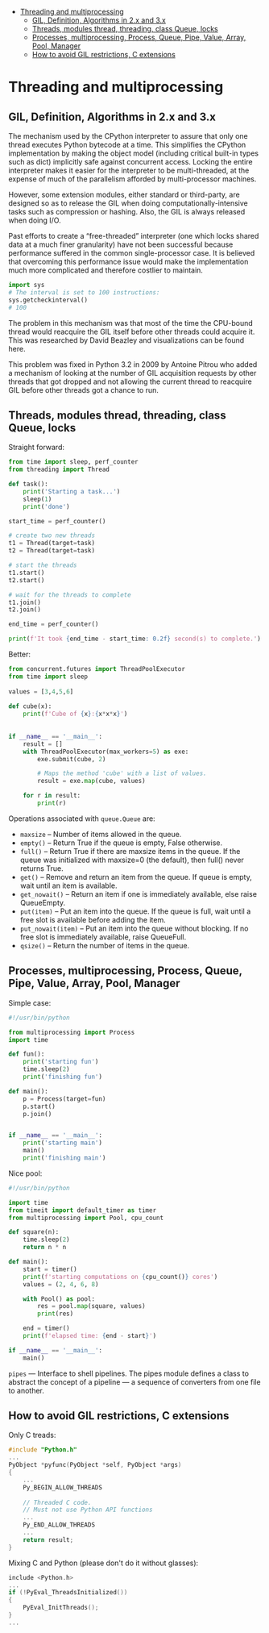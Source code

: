 <!-- TOC -->
* [Threading and multiprocessing](#threading-and-multiprocessing)
  * [GIL, Definition, Algorithms in 2.x and 3.x](#gil-definition-algorithms-in-2x-and-3x)
  * [Threads, modules thread, threading, class Queue, locks](#threads-modules-thread-threading-class-queue-locks)
  * [Processes, multiprocessing, Process, Queue, Pipe, Value, Array, Pool, Manager](#processes-multiprocessing-process-queue-pipe-value-array-pool-manager)
  * [How to avoid GIL restrictions, C extensions](#how-to-avoid-gil-restrictions-c-extensions)
<!-- TOC -->

# Threading and multiprocessing

## GIL, Definition, Algorithms in 2.x and 3.x

The mechanism used by the CPython interpreter to assure that only one thread executes Python bytecode at a time. This
simplifies the CPython implementation by making the object model (including critical built-in types such as dict)
implicitly safe against concurrent access. Locking the entire interpreter makes it easier for the interpreter to be
multi-threaded, at the expense of much of the parallelism afforded by multi-processor machines.

However, some extension modules, either standard or third-party, are designed so as to release the GIL when doing
computationally-intensive tasks such as compression or hashing. Also, the GIL is always released when doing I/O.

Past efforts to create a “free-threaded” interpreter (one which locks shared data at a much finer granularity) have not
been successful because performance suffered in the common single-processor case. It is believed that overcoming this
performance issue would make the implementation much more complicated and therefore costlier to maintain.

```python
import sys
# The interval is set to 100 instructions:
sys.getcheckinterval()
# 100
```

The problem in this mechanism was that most of the time the CPU-bound thread would reacquire the GIL itself before other
threads could acquire it. This was researched by David Beazley and visualizations can be found here.

This problem was fixed in Python 3.2 in 2009 by Antoine Pitrou who added a mechanism of looking at the number of GIL
acquisition requests by other threads that got dropped and not allowing the current thread to reacquire GIL before other
threads got a chance to run.

## Threads, modules thread, threading, class Queue, locks

Straight forward:

```python
from time import sleep, perf_counter
from threading import Thread

def task():
    print('Starting a task...')
    sleep(1)
    print('done')

start_time = perf_counter()

# create two new threads
t1 = Thread(target=task)
t2 = Thread(target=task)

# start the threads
t1.start()
t2.start()

# wait for the threads to complete
t1.join()
t2.join()

end_time = perf_counter()

print(f'It took {end_time - start_time: 0.2f} second(s) to complete.')
```

Better:

```python
from concurrent.futures import ThreadPoolExecutor
from time import sleep
 
values = [3,4,5,6]
 
def cube(x):
    print(f'Cube of {x}:{x*x*x}')
 
 
if __name__ == '__main__':
    result = []
    with ThreadPoolExecutor(max_workers=5) as exe:
        exe.submit(cube, 2)

        # Maps the method 'cube' with a list of values.
        result = exe.map(cube, values)

    for r in result:
        print(r)
```

Operations associated with `queue.Queue` are:

- `maxsize` – Number of items allowed in the queue.
- `empty()` – Return True if the queue is empty, False otherwise.
- `full()` – Return True if there are maxsize items in the queue. If the queue was initialized with maxsize=0 (the
  default), then full() never returns True.
- `get()` – Remove and return an item from the queue. If queue is empty, wait until an item is available.
- `get_nowait()` – Return an item if one is immediately available, else raise QueueEmpty.
- `put(item)` – Put an item into the queue. If the queue is full, wait until a free slot is available before adding the
  item.
- `put_nowait(item)` – Put an item into the queue without blocking. If no free slot is immediately available, raise
  QueueFull.
- `qsize()` – Return the number of items in the queue.

## Processes, multiprocessing, Process, Queue, Pipe, Value, Array, Pool, Manager

Simple case:

```python
#!/usr/bin/python

from multiprocessing import Process
import time

def fun():
    print('starting fun')
    time.sleep(2)
    print('finishing fun')

def main():
    p = Process(target=fun)
    p.start()
    p.join()


if __name__ == '__main__':
    print('starting main')
    main()
    print('finishing main')
```

Nice pool:

```python
#!/usr/bin/python

import time
from timeit import default_timer as timer
from multiprocessing import Pool, cpu_count

def square(n):
    time.sleep(2)
    return n * n

def main():
    start = timer()
    print(f'starting computations on {cpu_count()} cores')
    values = (2, 4, 6, 8)

    with Pool() as pool:
        res = pool.map(square, values)
        print(res)

    end = timer()
    print(f'elapsed time: {end - start}')

if __name__ == '__main__':
    main()
```

`pipes` — Interface to shell pipelines. The pipes module defines a class to abstract the concept of a pipeline — a
sequence of converters from one file to another.

## How to avoid GIL restrictions, C extensions

Only C treads:

```c
#include "Python.h"
...
PyObject *pyfunc(PyObject *self, PyObject *args)
{
    ...
    Py_BEGIN_ALLOW_THREADS
      
    // Threaded C code. 
    // Must not use Python API functions
    ...
    Py_END_ALLOW_THREADS
    ...
    return result;
}
```

Mixing C and Python (please don't do it without glasses):

```c
include <Python.h>
...
if (!PyEval_ThreadsInitialized())
{
    PyEval_InitThreads();
}
...
```
